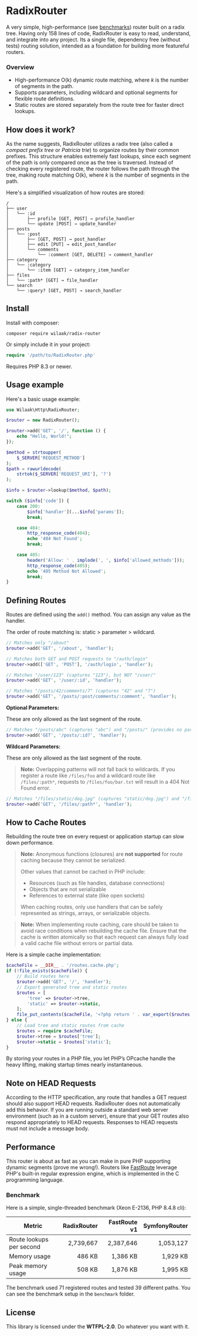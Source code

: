 # RadixRouter

A very simple, high-performance (see [benchmarks](#benchmark)) router built on a radix tree. Having only 158 lines of code, RadixRouter is easy to read, understand, and integrate into any project. Its a single file, dependency free (without tests) routing solution, intended as a foundation for building more featureful routers.

### Overview

- High-performance O(k) dynamic route matching, where *k* is the number of segments in the path.
- Supports parameters, including wildcard and optional segments for flexible route definitions.
- Static routes are stored separately from the route tree for faster direct lookups.

## How does it work?

As the name suggests, RadixRouter utilizes a radix tree (also called a *compact prefix tree* or *Patricia trie*) to organize routes by their common prefixes. This structure enables extremely fast lookups, since each segment of the path is only compared once as the tree is traversed. Instead of checking every registered route, the router follows the path through the tree, making route matching O(k), where *k* is the number of segments in the path.

Here's a simplified visualization of how routes are stored:

```
/
├── user
│   └── :id
│       ├── profile [GET, POST] → profile_handler
│       └── update [POST] → update_handler
├── posts
│   └── :post
│       ├── [GET, POST] → post_handler
│       ├── edit [PUT] → edit_post_handler
│       └── comments
│           └── :comment [GET, DELETE] → comment_handler
├── category
│   └── :category
│       └── :item [GET] → category_item_handler
├── files
│   └── :path* [GET] → file_handler
└── search
    └── :query? [GET, POST] → search_handler
```

## Install

Install with composer:

    composer require wilaak/radix-router

Or simply include it in your project:

```PHP
require '/path/to/RadixRouter.php'
```

Requires PHP 8.3 or newer.

## Usage example

Here's a basic usage example:

```php
use Wilaak\Http\RadixRouter;

$router = new RadixRouter();

$router->add('GET', '/', function () {
    echo "Hello, World!";
});

$method = strtoupper(
    $_SERVER['REQUEST_METHOD']
);
$path = rawurldecode(
    strtok($_SERVER['REQUEST_URI'], '?')
);

$info = $router->lookup($method, $path);

switch ($info['code']) {
    case 200:
        $info['handler'](...$info['params']);
        break;

    case 404:
        http_response_code(404);
        echo '404 Not Found';
        break;

    case 405:
        header('Allow: ' . implode(', ', $info['allowed_methods']));
        http_response_code(405);
        echo '405 Method Not Allowed';
        break;
}
```

## Defining Routes

Routes are defined using the `add()` method. You can assign any value as the handler.

The order of route matching is: static > parameter > wildcard.

```php
// Matches only "/about"
$router->add('GET', '/about', 'handler');

// Matches both GET and POST requests to "/auth/login"
$router->add(['GET', 'POST'], '/auth/login', 'handler');

// Matches "/user/123" (captures "123"), but NOT "/user/"
$router->add('GET', '/user/:id', 'handler');

// Matches "/posts/42/comments/7" (captures "42" and "7")
$router->add('GET', '/posts/:post/comments/:comment', 'handler');
```

**Optional Parameters:**

These are only allowed as the last segment of the route. 

```php
// Matches "/posts/abc" (captures "abc") and "/posts/" (provides no parameter)
$router->add('GET', '/posts/:id?', 'handler');
```

**Wildcard Parameters:**

These are only allowed as the last segment of the route. 

> **Note:**
> Overlapping patterns will not fall back to wildcards. If you register a route like `/files/foo` and a wildcard route like `/files/:path*`, requests to `/files/foo/bar.txt` will result in a 404 Not Found error.

```php
// Matches "/files/static/dog.jpg" (captures "static/dog.jpg") and "/files/" (captures empty string)
$router->add('GET', '/files/:path*', 'handler');
```

## How to Cache Routes

Rebuilding the route tree on every request or application startup can slow down performance.

> **Note:**
> Anonymous functions (closures) are **not supported** for route caching because they cannot be serialized.
> 
> Other values that cannot be cached in PHP include:
> - Resources (such as file handles, database connections)
> - Objects that are not serializable
> - References to external state (like open sockets)
> 
> When caching routes, only use handlers that can be safely represented as strings, arrays, or serializable objects.

> **Note:**
> When implementing route caching, care should be taken to avoid race conditions when rebuilding the cache file. Ensure that the cache is written atomically so that each request can always fully load a valid cache file without errors or partial data.

Here is a simple cache implementation:

```php
$cacheFile = __DIR__ . '/routes.cache.php';
if (!file_exists($cacheFile)) {
    // Build routes here
    $router->add('GET', '/', 'handler');
    // Export generated tree and static routes
    $routes = [
        'tree' => $router->tree,
        'static' => $router->static,
    ];
    file_put_contents($cacheFile, '<?php return ' . var_export($routes, true) . ';');
} else {
    // Load tree and static routes from cache
    $routes = require $cacheFile;
    $router->tree = $routes['tree'];
    $router->static = $routes['static'];
}
```

By storing your routes in a PHP file, you let PHP’s OPcache handle the heavy lifting, making startup times nearly instantaneous.

## Note on HEAD Requests

According to the HTTP specification, any route that handles a GET request should also support HEAD requests. RadixRouter does not automatically add this behavior. If you are running outside a standard web server environment (such as in a custom server), ensure that your GET routes also respond appropriately to HEAD requests. Responses to HEAD requests must not include a message body.

## Performance

This router is about as fast as you can make in pure PHP supporting dynamic segments (prove me wrong!). Routers like [FastRoute](https://github.com/nikic/FastRoute) leverage PHP's built-in regular expression engine, which is implemented in the C programming language.

### Benchmark

Here is a simple, single-threaded benchmark (Xeon E-2136, PHP 8.4.8 cli):

| Metric                        | RadixRouter      | FastRoute v1      | SymfonyRouter    |
|-------------------------------|-----------------:|------------------:|-----------------:|
| Route lookups per second      | 2,739,667        | 2,387,646         | 1,053,127        |
| Memory usage                  | 486 KB           | 1,386 KB          | 1,929 KB         |
| Peak memory usage             | 508 KB           | 1,876 KB          | 1,995 KB         |

The benchmark used 71 registered routes and tested 39 different paths. You can see the benchmark setup in the `benchmark` folder.

## License

This library is licensed under the **WTFPL-2.0**. Do whatever you want with it.